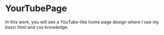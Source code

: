 # YourTubePage
In this work, you will see a YouTube-like home page design where I use my basic html and css knowledge.
